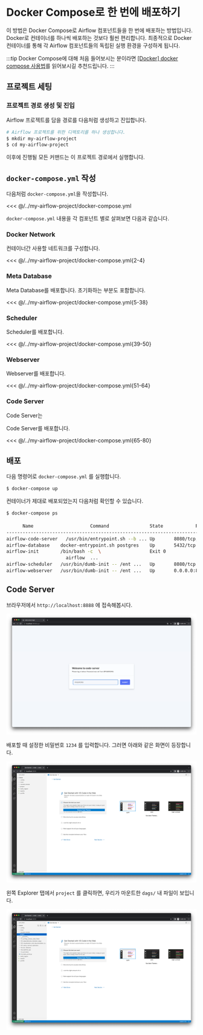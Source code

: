 # Docker Compose로 한 번에 배포하기

이 방법은 Docker Compose로 Airflow 컴포넌트들을 한 번에 배포하는 방법입니다.
Docker로 컨테이너를 하나씩 배포하는 것보다 훨씬 편리합니다.
최종적으로 Docker 컨테이너를 통해 각 Airflow 컴포넌트들의 독립된 실행 환경을 구성하게 됩니다.

:::tip
Docker Compose에 대해 처음 들어보시는 분이라면 [[Docker] docker compose 사용법](https://engineer-mole.tistory.com/221)를 읽어보시길 추천드립니다.
:::

## 프로젝트 세팅

### 프로젝트 경로 생성 및 진입

Airflow 프로젝트를 담을 경로를 다음처럼 생성하고 진입합니다.

```bash
# Airflow 프로젝트를 위한 디렉토리를 하나 생성합니다.
$ mkdir my-airflow-project
$ cd my-airflow-project
```

이후에 진행될 모든 커맨드는 이 프로젝트 경로에서 실행합니다.

## `docker-compose.yml` 작성

다음처럼 `docker-compose.yml`을 작성합니다.

<<< @/../my-airflow-project/docker-compose.yml

`docker-compose.yml` 내용을 각 컴포넌트 별로 살펴보면 다음과 같습니다.

### Docker Network

컨테이너간 사용할 네트워크를 구성합니다.

<<< @/../my-airflow-project/docker-compose.yml{2-4}

### Meta Database

Meta Database를 배포합니다. 초기화하는 부분도 포함합니다.

<<< @/../my-airflow-project/docker-compose.yml{5-38}

### Scheduler

Scheduler를 배포합니다.

<<< @/../my-airflow-project/docker-compose.yml{39-50}

### Webserver

Webserver를 배포합니다.

<<< @/../my-airflow-project/docker-compose.yml{51-64}

### Code Server

Code Server는

Code Server를 배포합니다.

<<< @/../my-airflow-project/docker-compose.yml{65-80}

## 배포

다음 명령어로 `docker-compose.yml` 를 실행합니다.

```bash
$ docker-compose up
```

컨테이너가 제대로 배포되었는지 다음처럼 확인할 수 있습니다.

```bash
$ docker-compose ps

      Name                     Command               State            Ports
------------------------------------------------------------------------------------
airflow-code-server   /usr/bin/entrypoint.sh --b ... Up       8080/tcp, 0.0.0.0:8888->8888/tcp
airflow-database    docker-entrypoint.sh postgres    Up       5432/tcp
airflow-init        /bin/bash -c  \                  Exit 0
                      airflow  ...
airflow-scheduler   /usr/bin/dumb-init -- /ent ...   Up       8080/tcp
airflow-webserver   /usr/bin/dumb-init -- /ent ...   Up       0.0.0.0:8080->8080/tcp
```

## Code Server

브라우저에서 `http://localhost:8888` 에 접속해봅시다.

![img.png](./img.png)

배포할 때 설정한 비밀번호 `1234` 를 입력합니다. 그러면 아래와 같은 화면이 등장합니다.

![img_2.png](./img_2.png)

왼쪽 Explorer 탭에서 `project` 를 클릭하면, 우리가 마운트한 `dags/` 내 파일이 보입니다.

![img_1.png](./img_1.png)
